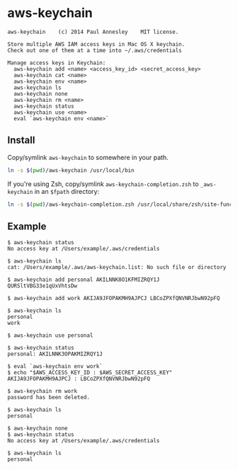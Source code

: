 aws-keychain
============

```
aws-keychain    (c) 2014 Paul Annesley    MIT license.

Store multiple AWS IAM access keys in Mac OS X keychain.
Check out one of them at a time into ~/.aws/credentials

Manage access keys in Keychain:
  aws-keychain add <name> <access_key_id> <secret_access_key>
  aws-keychain cat <name>
  aws-keychain env <name>
  aws-keychain ls
  aws-keychain none
  aws-keychain rm <name>
  aws-keychain status
  aws-keychain use <name>
  eval `aws-keychain env <name>`
```

Install
-------

Copy/symlink `aws-keychain` to somewhere in your path.

```sh
ln -s $(pwd)/aws-keychain /usr/local/bin
```

If you're using Zsh, copy/symlink `aws-keychain-completion.zsh` to `_aws-keychain` in an `$fpath` directory:

```sh
ln -s $(pwd)/aws-keychain-completion.zsh /usr/local/share/zsh/site-functions/_aws-keychain
```


Example
-------

```
$ aws-keychain status
No access key at /Users/example/.aws/credentials

$ aws-keychain ls
cat: /Users/example/.aws/aws-keychain.list: No such file or directory

$ aws-keychain add personal AKILNNK8O1KFMIZRQY1J QURSltVBG33e1qUxVhtsDw

$ aws-keychain add work AKIJA9JFOPAKMH9AJPCJ LBCoZPXfQNVNRJbwN92pFQ

$ aws-keychain ls
personal
work

$ aws-keychain use personal

$ aws-keychain status
personal: AKILNNK3OPAKMIZRQY1J

$ eval `aws-keychain env work`
$ echo "$AWS_ACCESS_KEY_ID : $AWS_SECRET_ACCESS_KEY"
AKIJA9JFOPAKMH9AJPCJ : LBCoZPXfQNVNRJbwN92pFQ

$ aws-keychain rm work
password has been deleted.

$ aws-keychain ls
personal

$ aws-keychain none
$ aws-keychain status
No access key at /Users/example/.aws/credentials

$ aws-keychain ls
personal
```
